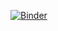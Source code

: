 [![Binder](https://mybinder.org/badge_logo.svg)](https://mybinder.org/v2/gh/katiechambe/WSPExoplanets.git/students)
